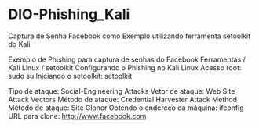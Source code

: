 # DIO-Phishing_Kali
Captura de Senha Facebook como Exemplo utilizando ferramenta setoolkit do Kali

Exemplo de Phishing para captura de senhas do Facebook
Ferramentas / Kali Linux / setoolkit
Configurando o Phishing no Kali Linux
Acesso root: sudo su
Iniciando o setoolkit: setoolkit

Tipo de ataque: Social-Engineering Attacks
Vetor de ataque: Web Site Attack Vectors
Método de ataque: Credential Harvester Attack Method 
Método de ataque: Site Cloner
Obtendo o endereço da máquina: ifconfig
URL para clone: http://www.facebook.com
